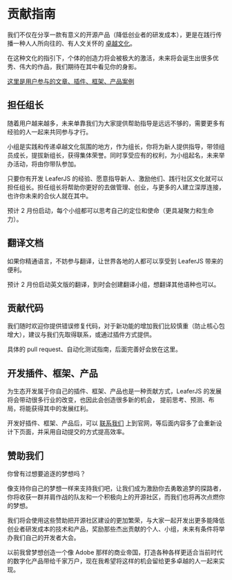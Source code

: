 # 贡献指南

我们不仅在分享一款有意义的开源产品（降低创业者的研发成本），更是在践行传播一种人人所向往的、有人文关怀的 [卓越文化](/guide/index.md#卓越文化)。

在这种文化的指引下，个体的创造力将会被极大的激活，未来将会诞生出很多优秀、伟大的作品，我们期待在其中看见你的身影。

[这里是用户参与的文章、插件、框架、产品案例](/contribute/index.md)

## 担任组长

随着用户越来越多，未来单靠我们为大家提供帮助指导是远远不够的，需要更多有经验的人一起来共同参与才行。

小组是实践和传递卓越文化氛围的地方，作为组长，你将为新人提供指导，带领组员成长，提拔新组长，获得集体荣誉。同时享受应有的权利，为小组起名，未来举办活动，将由你带队参加。

只要你有开发 LeaferJS 的经验、愿意指导新人、激励他们、践行社区文化就可以担任组长。担任组长将帮助你更好的去做管理、创业，与更多的人建立深厚连接，也许你未来的合伙人就在其中。

预计 2 月份启动，每个小组都可以思考自己的定位和使命（更具凝聚力和生命力）。

## 翻译文档

如果你精通语言，不妨参与翻译，让世界各地的人都可以享受到 LeaferJS 带来的便利。

预计 2 月份启动英文版的翻译，到时会创建翻译小组，想翻译其他语种也可以。

## 贡献代码

我们随时欢迎你提供错误修复代码，对于新功能的增加我们比较慎重（防止核心包增大），建议与我们先取得联系，或通过插件方式提供。

具体的 pull request、自动化测试指南，后面完善好会放在这里。

## 开发插件、框架、产品

为生态开发属于你自己的插件、框架、产品也是一种贡献方式，LeaferJS 的发展将会带动很多行业的改变，也因此会创造很多新的机会， 提前思考、预测、布局，将能获得其中的发展红利。

开发好插件、框架、产品后，可以 [联系我们](https://leaferjs.com/#contact) 上到官网，等后面内容多了会重新设计下页面，并采用自动提交的方式提高效率。

## 赞助我们

你曾有过想要追逐的梦想吗？

像支持你自己的梦想一样来支持我们吧，让我们成为激励你去勇敢追梦的探路者，你将收获一群并肩作战的队友和一个积极向上的开源社区，而我们也将再次点燃你的梦想。

我们将会使用这些赞助把开源社区建设的更加繁荣，与大家一起开发出更多能降低创业者研发成本的技术和产品，奖励那些杰出贡献的个人、小组，未来有条件将举办我们自己的开发者大会。

以前我曾梦想创造一个像 Adobe 那样的商业帝国，打造各种各样更适合当前时代的数字化产品带给千家万户，现在我希望将这样的机会留给更多卓越的人一起来实现。
